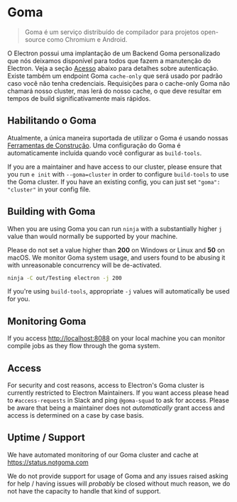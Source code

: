 # Goma

> Goma é um serviço distribuído de compilador para projetos open-source como Chromium e Android.

O Electron possui uma implantação de um Backend Goma personalizado que nós deixamos disponível para todos que fazem a manutenção do Electron.  Veja a seção [Acesso](#access) abaixo para detalhes sobre autenticação.  Existe também um endpoint Goma `cache-only` que será usado por padrão caso você não tenha credenciais.  Requisições para o cache-only Goma não chamará nosso cluster, mas lerá do nosso cache, o que deve resultar em tempos de build significativamente mais rápidos.

## Habilitando o Goma

Atualmente, a única maneira suportada de utilizar o Goma é usando nossas [Ferramentas de Construção](https://github.com/electron/build-tools). Uma configuração do Goma é automaticamente incluída quando você configurar as `build-tools`.

If you are a maintainer and have access to our cluster, please ensure that you run `e init` with `--goma=cluster` in order to configure `build-tools` to use the Goma cluster.  If you have an existing config, you can just set `"goma": "cluster"` in your config file.

## Building with Goma

When you are using Goma you can run `ninja` with a substantially higher `j` value than would normally be supported by your machine.

Please do not set a value higher than **200** on Windows or Linux and **50** on macOS. We monitor Goma system usage, and users found to be abusing it with unreasonable concurrency will be de-activated.

```bash
ninja -C out/Testing electron -j 200
```

If you're using `build-tools`, appropriate `-j` values will automatically be used for you.

## Monitoring Goma

If you access [http://localhost:8088](http://localhost:8088) on your local machine you can monitor compile jobs as they flow through the goma system.

## Access

For security and cost reasons, access to Electron's Goma cluster is currently restricted to Electron Maintainers.  If you want access please head to `#access-requests` in Slack and ping `@goma-squad` to ask for access.  Please be aware that being a maintainer does not *automatically* grant access and access is determined on a case by case basis.

## Uptime / Support

We have automated monitoring of our Goma cluster and cache at https://status.notgoma.com

We do not provide support for usage of Goma and any issues raised asking for help / having issues will _probably_ be closed without much reason, we do not have the capacity to handle that kind of support.
